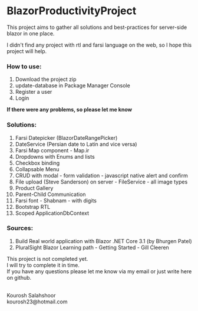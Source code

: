 # BlazorProductivityProject

<p>This project aims to gather all solutions and best-practices for server-side blazor in one place.</p>
<p>I didn't find any project with rtl and farsi language on the web, so I hope this project will help.</p>

<h3>How to use:</h3>
<ol>
  <li>Download the project zip</li>
  <li>update-database in Package Manager Console</li>
  <li>Register a user</li>
  <li>Login</li>
</ol>

<b>If there were any problems, so please let me know</b>

<h3>Solutions:</h3>
<ol>
  <li>Farsi Datepicker (BlazorDateRangePicker)</li>
  <li>DateService (Persian date to Latin and vice versa)</li>
  <li>Farsi Map component - Map.ir</li>
  <li>Dropdowns with Enums and lists</li>
  <li>Checkbox binding</li>
  <li>Collapsable Menu</li>
  
  <li>CRUD with modal - form validation - javascript native alert and confirm</li>
  <li>File upload (Steve Sanderson) on server - FileService - all image types</li>
  <li>Product Gallery</li>
  <li>Parent-Child Communication</li>
  
  <li>Farsi font - Shabnam - with digits</li>
  <li>Bootstrap RTL</li>
  <li>Scoped ApplicationDbContext</li>
  </ol>

<h3>Sources:</h3>
<ol>
  <li>Build Real world application with Blazor .NET Core 3.1 (by Bhurgen Patel)</li>
  <li>PluralSight Blazor Learning path - Getting Started - Gill Cleeren</li>
</ol>

This project is not completed yet.
<br/>
I will try to complete it in time.
<br/>
If you have any questions please let me know via my email or just write here on github.

<br/>
Kourosh Salahshoor
<br/>
kourosh23@hotmail.com
